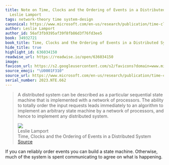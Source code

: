 ```yaml
---
title: Note on Time, Clocks and the Ordering of Events in a Distributed System via
  Leslie Lamport
tags: network-theory time system-design
canonical: https://www.microsoft.com/en-us/research/publication/time-clocks-ordering-events-distributed-system/
author: Leslie Lamport
author_id: 56af3fb9395af39f8fb86d3f76fd3ee5
book: 34932721
book_title: Time, Clocks and the Ordering of Events in a Distributed System
hide_title: true
highlight_id: 636034150
readwise_url: https://readwise.io/open/636034150
image:
favicon_url: https://s2.googleusercontent.com/s2/favicons?domain=www.microsoft.com
source_emoji: "\U0001F310"
source_url: https://www.microsoft.com/en-us/research/publication/time-clocks-ordering-events-distributed-system/#:~:text=A%20distributed%20system,any%20distributed%20system.
serial_number: 2023.NTE.662
---
```

> A distributed system can be described as a particular sequential state machine that is implemented with a network of processors. The ability to totally order the input requests leads immediately to an algorithm to implement an arbitrary state machine by a network of processors, and hence to implement any distributed system.
> <div class="quoteback-footer"><div class="quoteback-avatar"><img class="mini-favicon" src="https://s2.googleusercontent.com/s2/favicons?domain=www.microsoft.com"></div><div class="quoteback-metadata"><div class="metadata-inner"><span style="display:none">FROM:</span><div aria-label="Leslie Lamport" class="quoteback-author"> Leslie Lamport</div><div aria-label="Time, Clocks and the Ordering of Events in a Distributed System" class="quoteback-title"> Time, Clocks and the Ordering of Events in a Distributed System</div></div></div><div class="quoteback-backlink"><a target="_blank" aria-label="go to the full text of this quotation" rel="noopener" href="https://www.microsoft.com/en-us/research/publication/time-clocks-ordering-events-distributed-system/#:~:text=A%20distributed%20system,any%20distributed%20system." class="quoteback-arrow"> Source</a></div></div>

If you can reliably order events you can build a state machine. Otherwise, much of the system is spent communicating to agree on what is happening.
